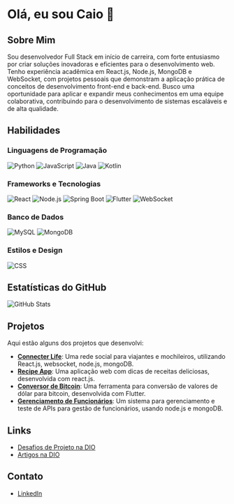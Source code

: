 # Olá, eu sou Caio 👋

## Sobre Mim
Sou desenvolvedor Full Stack em início de carreira, com forte entusiasmo por criar soluções inovadoras e eficientes para o desenvolvimento web. Tenho experiência acadêmica em React.js, Node.js, MongoDB e WebSocket, com projetos pessoais que demonstram a aplicação prática de conceitos de desenvolvimento front-end e back-end. Busco uma oportunidade para aplicar e expandir meus conhecimentos em uma equipe colaborativa, contribuindo para o desenvolvimento de sistemas escaláveis e de alta qualidade.

## Habilidades

### Linguagens de Programação
![Python](https://img.shields.io/badge/-Python-3776AB?style=flat&logo=python&logoColor=white)
![JavaScript](https://img.shields.io/badge/-JavaScript-F7DF1E?style=flat&logo=javascript&logoColor=black)
![Java](https://img.shields.io/badge/-Java-007396?style=flat&logo=java&logoColor=white)
![Kotlin](https://img.shields.io/badge/-Kotlin-7F52FF?style=flat&logo=kotlin&logoColor=white)

### Frameworks e Tecnologias
![React](https://img.shields.io/badge/-React-61DAFB?style=flat&logo=react&logoColor=black)
![Node.js](https://img.shields.io/badge/-Node.js-339933?style=flat&logo=node.js&logoColor=white)
![Spring Boot](https://img.shields.io/badge/-Spring%20Boot-6DB33F?style=flat&logo=spring&logoColor=white)
![Flutter](https://img.shields.io/badge/-Flutter-02569B?style=flat&logo=flutter&logoColor=white)
![WebSocket](https://img.shields.io/badge/-WebSocket-000000?style=flat&logo=websockets&logoColor=white)

### Banco de Dados
![MySQL](https://img.shields.io/badge/-MySQL-00758F?style=flat&logo=mysql&logoColor=white)
![MongoDB](https://img.shields.io/badge/-MongoDB-47A248?style=flat&logo=mongodb&logoColor=white)

### Estilos e Design
![CSS](https://img.shields.io/badge/-CSS-1572B6?style=flat&logo=css3&logoColor=white)

## Estatísticas do GitHub
![GitHub Stats](https://github-readme-stats.vercel.app/api?username=caioolima&show_icons=true&hide_title=false)

## Projetos
Aqui estão alguns dos projetos que desenvolvi:

- **[Connecter Life](https://github.com/caioolima/deploy-frontend)**: Uma rede social para viajantes e mochileiros, utilizando React.js, websocket, node.js, mongoDB.
- **[Recipe App](https://github.com/caioolima/recipe-app)**: Uma aplicação web com dicas de receitas deliciosas, desenvolvida com react.js.
- **[Conversor de Bitcoin](https://github.com/caioolima/Conversor_Bitcoin)**: Uma ferramenta para conversão de valores de dólar para bitcoin, desenvolvida com Flutter.
- **[Gerenciamento de Funcionários](https://github.com/caioolima/AS---Teste-API)**: Um sistema para gerenciamento e teste de APIs para gestão de funcionários, usando node.js e mongoDB.

## Links
- [Desafios de Projeto na DIO](https://www.dio.me/projects)
- [Artigos na DIO](https://www.dio.me/articles)

## Contato
- [LinkedIn](https://www.linkedin.com/in/caiioocostaa/)

